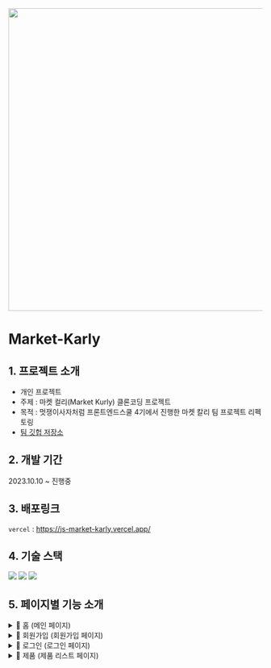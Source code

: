   <img src="https://github.com/HYBEN09/JS-Market-Karly/assets/104710243/bcae301c-72aa-4e21-a44d-0287d1ad2ff0" width="900" height="600">
  
# Market-Karly

## 1. 프로젝트 소개

- 개인 프로젝트
- 주제 : 마켓 컬리(Market Kurly) 클론코딩 프로젝트
- 목적 : 멋쟁이사자처럼 프론트엔드스쿨 4기에서 진행한 마켓 칼리 팀 프로젝트 리펙토링
- [팀 깃헙 저장소](https://github.com/likelion-LAB12-VainillaProject/market-karly)

## 2. 개발 기간
2023.10.10 ~ 진행중

## 3. 배포링크
`vercel` : https://js-market-karly.vercel.app/


## 4. 기술 스택 
<div>
  <img src="https://img.shields.io/badge/html5-E34F26?style=for-the-badge&logo=html5&logoColor=white">
<img src="https://img.shields.io/badge/css3-1572B6?style=for-the-badge&logo=css3&logoColor=white">
<img src="https://img.shields.io/badge/javascript-F7DF1E?style=for-the-badge&logo=javascript&logoColor=black">
</div>

## 5. 페이지별 기능 소개
<details>
  <summary>📃 홈 (메인 페이지) </summary>
  <table>
    <tr>
      <td width="300">
        <h4>✅ 상단 헤더 베너 </h4>
        <h5> 상단 배너 닫는 기능</h5>
        <p>1) 닫기 버튼 클릭시 상단 배너의 display 스타일 속성을 'none'으로 설정하여, 배너를 화면에서 숨김</p>
      </td>
      <td width="700">
        <img src="https://github.com/HYBEN09/JS-Market-Karly/assets/104710243/47a29fa7-6939-466a-a2d7-8c629b6ad088"/>
      </td>        
    </tr>
    <tr>
      <td width="300">
        <h4>✅ 상단 헤더의 메뉴 </h4>
         <h5>드롭다운 메뉴의 표시와 숨김을 제어하는 기능</h5>
        <p>1) 클로저(closure)를 이용하여 자신의 스코프에 있는 isEnter 변수의 상태를 기억하고 변경</p>
        <p>2) 'mouseover'와 'focus' 이벤트 발생 시에는 handler 함수가 실행되도록 설정, 'mouseout'와 'blur' 이벤트 발생 시에도 동일하게 처리</p>
      </td>
      <td width="700">
           <img src="https://github.com/HYBEN09/JS-Market-Karly/assets/104710243/e657e58d-f59e-416d-a623-345e583ce78c"/>   
      </td>       
    </tr>
    <tr>
      <td width="300">
         <h4>✅ 메인 케로셀</h4>
         <h5>Swiper를 사용하여 슬라이더를 생성</h5>
        <p>1) 다음'과 '이전' 버튼을 사용하여 다음/이전 슬라이더 보여주기</p>
      </td>
      <td width="700">
        <img src="https://github.com/HYBEN09/JS-Market-Karly/assets/104710243/2c75f8bd-65d2-4e5c-9062-d42845234a94"/>   
      </td>        
    </tr>
   </table>
</details>

<details>
  <summary>📃 회원가입 (회원가입 페이지)</summary>
  <table>
    <tr>
      <td width="400">
        <h4> ✅ 회원가입 하기</h4>
        <p>1)아이디, 비밀번호, 이메일, 휴대폰 번호 등 각 필드마다 정규 표현식을 사용하여 입력 형식이 올바른지 확인</p>
        <p>2)이벤트 핸들링을 사용하여 사용자가 입력한 정보의 유효성을 실시간으로 검사 <br/> 
          - 'input' 이벤트는 사용자가 폼 필드에 값을 입력할 때마다 발생 <br/> 
          - 각 폼 필드에 대해 조건을 만족하는지 확인하고, 그렇지 않으면 오류 메시지를 보여주고 해당 필드의 테두리 색상을 변경 <br/> 
          - 모든 유효성 검사를 통과하면 해당 필드 테두리 색상을 파란색으로 변경하고 오류 메시지를 제거</p>
      </td>
      <td width="600">
          <img src="https://github.com/HYBEN09/JS-Market-Karly/assets/104710243/6c135bac-ae57-464e-b010-8dcb6b289881"/>
      </td>        
    </tr>
    <tr>
      <td width="400">
        <h4>✅ 회원가입 하기</h4>
        <p>1) 전체 동의 체크박스 기능</p>
        <p>2) Daum Postcode 서비스를 활용하여 주소검색 창 띄우기(daum API)</p>
        <p>3) 회원가입 완료시 이름 로컬 스토리지에 저장 </p>
      </td>
      <td width="600">
             <img src="https://github.com/HYBEN09/JS-Market-Karly/assets/104710243/18343fd0-0e12-4d0a-8242-976a2497b34a"/>   
      </td>        
    </tr>
  </table>
</details>

<details>
  <summary>📃 로그인 (로그인 페이지)</summary>
  <table>
    <tr>
      <td width="500">
        <h4> ✅ 로그인 하기</h4>
        <h5>로그인 버튼을 클릭했을 때 사용자가 입력한 아이디와 비밀번호를 검사하여 로그인 과정을 처리</h5>
        <p>1)로컬 스토리지에 저장된 사용자 정보가 없거나, 저장된 아이디나 비밀번호가 입력한 값과 일치하지 않으면 '로그인 실패' 메시지를 보여주기 </p>
        <p>2)모든 검사를 통과하면 '로그인 성공' 메시지를 보여주고 홈 페이지('/')로 이동 </p>
      </td>
      <td width="500">
          <img src="https://github.com/HYBEN09/JS-Market-Karly/assets/104710243/765d1029-aa70-4564-9d9c-df8c60007524"/>
      </td>        
    </tr>
    <tr>
      <td width="500">
        <h4>✅ 로그인 하기</h4>
         <h5>페이지가 로드될 때 로그인 상태를 확인하고, 해당 상태에 따라 화면의 내용을 업데이트하는 기능</h5>
        <p>1) 로컬 스토리지에서 사용자 정보를 가져오기</p>
        <p>2) 사용자 정보가 있다면, "로그인"과 "회원가입" 링크의 텍스트를 각각 사용자 이름과 "로그아웃"으로 변경</p>
         <p>2)로그아웃을 하면 로컬 스토리지에서 사용자 정보를 삭제</p>
      </td>
      <td width="500">
          <img src="https://github.com/HYBEN09/JS-Market-Karly/assets/104710243/5885a9c1-2e7e-400c-ab60-c0aa2c6f0050"/>   
      </td>        
    </tr>
  </table>
</details>

<details>
  <summary>📃 제품 (제품 리스트 페이지)</summary>
  <table>
    <tr>
      <td width="500">
        <h4> ✅ 제품 메뉴 드롭다운 </h4>
        <h5> 메뉴 클릭에 따른 토글 기능을 구현 </h5>
        <p>1)메뉴 클릭에 따라 해당 메뉴 아이템과 관련 리스트를 표시하거나 숨기는 토글 기능을 구현 </p>
        <p>2)이벤트 리스너를 사용하여 각 토글 버튼이 클릭되었을 때 동작하도록 설정 </p>
      </td>
      <td width="500">
          <img src="https://github.com/HYBEN09/JS-Market-Karly/assets/104710243/a8bc527e-8d6b-4f0b-8b26-3fb6fa097fe8"/>
      </td>        
    </tr>
		   <tr>
      <td width="500">
        <h4> ✅ 제품 나열</h4>
        <h5> 제품 리스트를 동적으로 생성 </h5>
        <p>1) JSON Server 설정 및 실행 </p>
        <p>2)fetch를 사용하여 상품 데이터 요청 및 수신</p>
				<p>3)불러온 상품 데이터(JSON 형태)은 웹 페이지에 동적으로 나열</p>
				<p>4)불러온 상품 데이터는 웹 페이지에 동적으로 나열되기 위해 HTML로 변환되고 화면에 표시</p>
      </td>
      <td width="500">
          <img src="https://github.com/HYBEN09/JS-Market-Karly/assets/104710243/c054db68-62eb-4b48-91c7-d31db762a7cc"/>
      </td>     
    </tr>
		<tr>
      <td width="500">
        <h4> ✅ 장바구니 팝업</h4>
        <h5> 장바구니 팝업을 동적으로 생성 </h5>
         <p>1)선택한 상품(item)에 대한 정보를 받아서 장바구니 팝업 HTML을 생성하고 화면에 추가 </p>
         <p>2)'취소' 버튼 클릭 시 장바구니 팝업 닫기</p>
				 <p>3) 클릭한 상품 정보를 받아서, 해당 팝업의 내용(상품 이름, 가격 등)을 갱신</p> 
				 <p>4)'+' 버튼 클릭 시 상품 개수가 증가하며 '-' 버튼 클릭 시 상품 개수가 감소</p>
		 	 	 <p>3)  특정 상품을 선택하여 '장바구니' 버튼을 클릭시 그 정보를 로컬 스토리지에 저장</p> 
      </td>
      <td width="500">
          <img src="https://github.com/HYBEN09/JS-Market-Karly/assets/104710243/03298a0e-3eaf-4a51-81db-0e04a3f4a6a7"/>
      </td>        
    </tr>
  </table>
</details>




